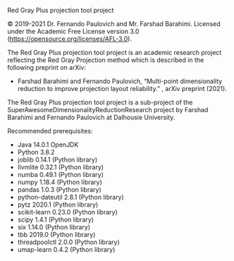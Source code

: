 Red Gray Plus projection tool project

© 2019-2021 Dr. Fernando Paulovich and Mr. Farshad Barahimi.
Licensed under the Academic Free License version 3.0 (https://opensource.org/licenses/AFL-3.0).

The Red Gray Plus projection tool project is an academic research project reflecting the Red Gray Projection method which is described in the following preprint on arXiv:
 * Farshad Barahimi and Fernando Paulovich, “Multi-point dimensionality reduction to improve projection layout reliability.” , arXiv preprint (2021).


The Red Gray Plus projection tool project is a sub-project of the SuperAwesomeDimensionalityReductionResearch project by Farshad Barahimi and Fernando Paulovich at Dalhousie University.

Recommended prerequisites:
* Java 14.0.1 OpenJDK
* Python 3.8.2
* joblib 0.14.1 (Python library) 
* llvmlite 0.32.1 (Python library)
* numba 0.49.1 (Python library)
* numpy 1.18.4 (Python library)
* pandas 1.0.3 (Python library)
* python-dateutil 2.8.1 (Python library)
* pytz 2020.1 (Python library)
* scikit-learn 0.23.0 (Python library)
* scipy 1.4.1 (Python library)
* six 1.14.0 (Python library)
* tbb 2019.0 (Python library)
* threadpoolctl 2.0.0 (Python library)
* umap-learn 0.4.2 (Python library)
